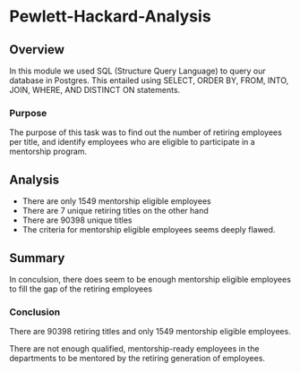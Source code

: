 # Pewlett-Hackard-Analysis

## Overview
In this module we used SQL (Structure Query Language) to query our database in Postgres. This entailed using SELECT, ORDER BY, FROM, INTO, JOIN, WHERE, AND DISTINCT ON statements.

### Purpose
The purpose of this task was to find out the number of retiring employees per title, and identify employees who are eligible to participate in a mentorship program.

## Analysis

* There are only 1549 mentorship eligible employees
* There are 7 unique retiring titles on the other hand
* There are 90398 unique titles
* The criteria for mentorship eligible employees seems deeply flawed.

## Summary

In conculsion, there does seem to be enough mentorship eligible employees to fill the gap of the retiring employees

### Conclusion
There are 90398 retiring titles and only 1549 mentorship eligible employees.

There are not enough qualified, mentorship-ready employees in the departments to be mentored by the retiring generation of employees.